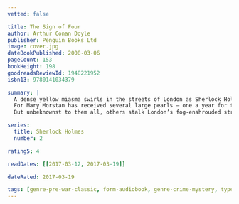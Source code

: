 ```yaml
---
vetted: false

title: The Sign of Four
author: Arthur Conan Doyle
publisher: Penguin Books Ltd
image: cover.jpg
dateBookPublished: 2008-03-06
pageCount: 153
bookHeight: 198
goodreadsReviewId: 1948221952
isbn13: 9780141034379

summary: |
  A dense yellow miasma swirls in the streets of London as Sherlock Holmes and Dr Watson accompany a beautiful young woman to a sinister assignation.
  For Mary Morstan has received several large pearls – one a year for the last six years – and now a mystery letter telling her she is a wronged woman. If she would seek justice she is to meet her unknown benefactor, bringing with her two companions.
  But unbeknownst to them all, others stalk London’s fog-enshrouded streets: a one-legged ruffian with revenge on his mind – and his companion, who places no value on human life…

series:
  title: Sherlock Holmes
  number: 2

rating5: 4

readDates: [[2017-03-12, 2017-03-19]]

dateRated: 2017-03-19

tags: [genre-pre-war-classic, form-audiobook, genre-crime-mystery, type-fiction]
---
```

